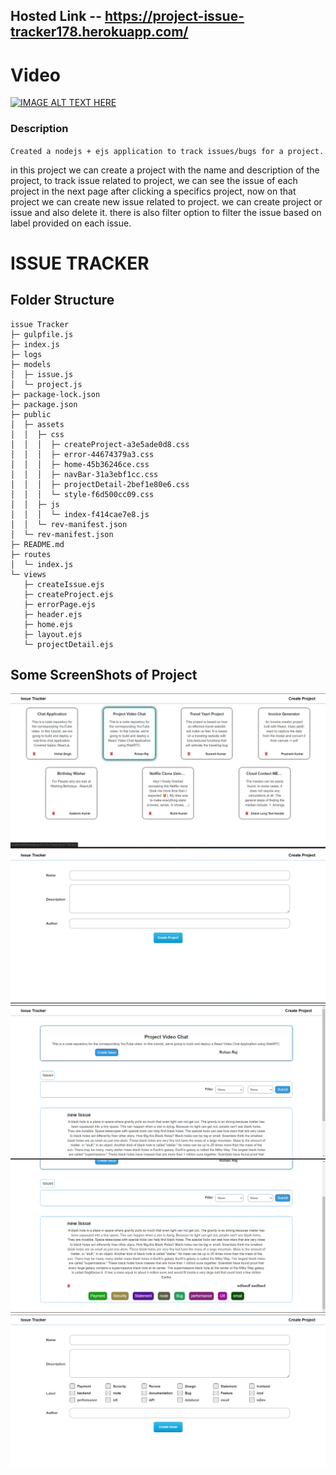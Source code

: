 ## Hosted Link -- https://project-issue-tracker178.herokuapp.com/

# Video

[![IMAGE ALT TEXT HERE](https://img.youtube.com/vi/uooPUnv1fes/0.jpg)](https://www.youtube.com/watch?v=uooPUnv1fes)

### Description

`Created a nodejs + ejs application to track issues/bugs for a project.`

in this project we can create a project with the name and description of the project, to track issue related to project,
we can see the issue of each project in the next page after clicking a specifics project, now on that project we can create new issue related to project. we can create project or issue and also delete it. there is also filter option to filter the issue based on label provided on each issue.

# ISSUE TRACKER

## Folder Structure

```
issue Tracker
├─ gulpfile.js
├─ index.js
├─ logs
├─ models
│  ├─ issue.js
│  └─ project.js
├─ package-lock.json
├─ package.json
├─ public
│  ├─ assets
│  │  ├─ css
│  │  │  ├─ createProject-a3e5ade0d8.css
│  │  │  ├─ error-44674379a3.css
│  │  │  ├─ home-45b36246ce.css
│  │  │  ├─ navBar-31a3ebf1cc.css
│  │  │  ├─ projectDetail-2bef1e80e6.css
│  │  │  └─ style-f6d500cc09.css
│  │  ├─ js
│  │  │  └─ index-f414cae7e8.js
│  │  └─ rev-manifest.json
│  └─ rev-manifest.json
├─ README.md
├─ routes
│  └─ index.js
└─ views
   ├─ createIssue.ejs
   ├─ createProject.ejs
   ├─ errorPage.ejs
   ├─ header.ejs
   ├─ home.ejs
   ├─ layout.ejs
   └─ projectDetail.ejs

```

## Some ScreenShots of Project

![Alt text](githubreadme/1.png)
![Alt text](githubreadme/2.png)
![Alt text](githubreadme/3.png)
![Alt text](githubreadme/4.png)
![Alt text](githubreadme/5.png)
